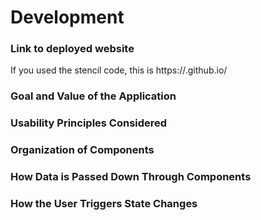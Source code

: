 # Development

### Link to deployed website
If you used the stencil code, this is https://<your GitHub username>.github.io/<name of your repository>

### Goal and Value of the Application

### Usability Principles Considered

### Organization of Components

### How Data is Passed Down Through Components

### How the User Triggers State Changes

